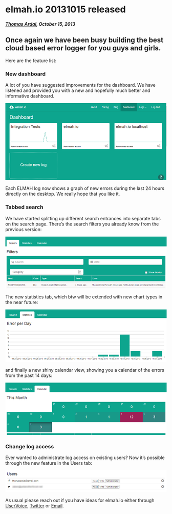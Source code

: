 # elmah.io 20131015 released

##### [Thomas Ardal](http://elmah.io/about/), October 15, 2013

## Once again we have been busy building the best cloud based error logger for you guys and girls.

Here are the feature list:

### New dashboard
A lot of you have suggested improvements for the dashboard. We have listened and provided you with a new and hopefully much better and informative dashboard.

![Dashboard](images/Dashboard.png)

Each ELMAH log now shows a graph of new errors during the last 24 hours directly on the desktop. We really hope that you like it.

### Tabbed search
We have started splitting up different search entrances into separate tabs on the search page. There’s the search filters you already know from the previous version:

![Search](images/search.png)

The new statistics tab, which btw will be extended with new chart types in the near future:

![Statistics](images/statistics.png)

and finally a new shiny calendar view, showing you a calendar of the errors from the past 14 days:

![Calendar](images/calendar.png)

### Change log access
Ever wanted to administrate log access on existing users? Now it’s possible through the new feature in the Users tab:

![Settings](images/settings.png)

As usual please reach out if you have ideas for elmah.io either through [UserVoice](http://elmahio.uservoice.com/), [Twitter](https://twitter.com/elmah_io) or [Email](mailto:info@elmah.io).


